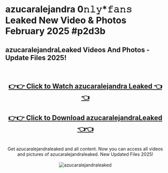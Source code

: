 # azucaralejandra 0𝚗𝚕𝚢*𝚏𝚊𝚗𝚜 Leaked New Video & Photos February 2025 #p2d3b

<h2>azucaralejandraLeaked Videos And Photos - Update Files 2025!</h2>
<br>
<div align="center">
<h2><a href="https://mediaupload.pro?title=azucaralejandra&ref=11F" rel="nofollow">👉👉 Click to Watch azucaralejandra Leaked 👈👈</a></h2>
<h2><a href="https://mediaupload.pro?title=azucaralejandra&ref=11F" rel="nofollow">👉👉 Click to Download azucaralejandraLeaked 👈👈</a></h2>
<br>
Get azucaralejandraleaked and all content. Now you can access all videos and pictures of azucaralejandraleaked. New Updated Files 2025!
<br>
<br>
<a href="https://mediaupload.pro?title=azucaralejandra&ref=11F" rel="nofollow" data-target="animated-image.originalLink"><img src="https://i.ibb.co/Gkj2r4b/banner.png" alt="azucaralejandraleaked" style="max-width: 100%; display: inline-block;" data-target="animated-image.originalImage"></a>
</div>
<br>

